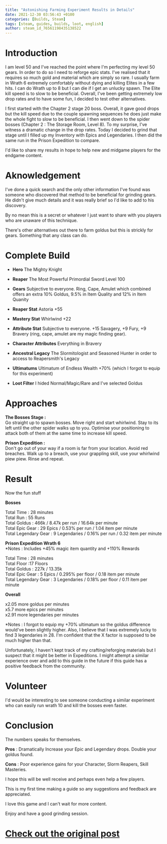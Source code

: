 ```yaml
---
title: "Astonishing Farming Experiment Results in Details"
date: 2021-12-30 03:56:43 +0100
categories: [Builds, Steam]
tags: [steam, guides, builds, loot, english]
author: steam_id_76561198435138522
---
```

# Introduction

I am level 50 and I've reached the point where I'm perfecting my level 50 gears. In order to do so I need to reforge epic stats. I've realised that it requires so much gold and material which are simply so rare. I usually farm in Wrath 6 extremely comfortably without dying and killing Elites in a few hits. I can do Wrath up to 8 but I can die if I get an unlucky spawn. The Elite kill speed is to slow to be beneficial. Overall, I've been getting extremely low drop rates and to have some fun, I decided to test other alternatives.  
  
I first started with the Chapter 2 stage 20 boss. Overall, it gave good drops but the kill speed due to the couple spawning sequences he does just make the whole fight to slow to be beneficial. I then went down to the spider bosses (Chapter 2 : The Storage Room, Level 8). To my surprise, I've witness a dramatic change in the drop rates. Today I decided to grind that stage until I filled up my Inventory with Epics and Legendaries. I then did the same run in the Prison Expedition to compare.  
  
I'd like to share my results in hope to help new and midgame players for the endgame content.   
  


# Aknowledgement

I've done a quick search and the only other information I've found was someone who discovered that method to be beneficial for grinding gears. He didn't give much details and it was really brief so I'd like to add to his discovery.   
  
By no mean this is a secret or whatever I just want to share with you players who are unaware of this technique.  
  
There's other alternatives out there to farm goldus but this is strickly for gears. Something that any class can do.

# Complete Build

* **Hero**
The Mighty Knight

* **Reaper**
The Most Powerful Primordial Sword Level 100

* **Gears**
Subjective to everyone. Ring, Cape, Amulet which combined offers an extra 10% Goldus, 9.5% in Item Quality and 12% in Item Quanity

* **Reaper Stat**
Astoria +55

* **Mastery Stat**
Whirlwind +22

* **Attribute Stat**
Subjective to everyone. +15 Savagery, +9 Fury, +9 Bravery (ring, cape, amulet are my magic finding gear).

* **Character Attributes**
Everything in Bravery

* **Ancestral Legacy**
The Slormitologist and Seasoned Hunter in order to access to Reapersmith's Legacy

* **Ultimatums**
Ultimatum of Endless Wealth +70% (which I forgot to equip for this experiment)

* **Loot Filter**
I hided Normal/Magic/Rare and I've selected Goldus

# Approaches

 **The Bosses Stage :**   
Go straight up to spawn bosses. Move right and start whirlwind. Stay to its left until the other spider walks up to you. Optimise your positioning to attack both of them at the same time to increase kill speed.  
  
**Prison Expedition :**  
Don't go out of your way if a room is far from your location. Avoid red breaches. Walk up to a breach, use your grappling skill, use your whirlwind piew piew. Rinse and repeat.

# Result

Now the fun stuff  
  
**Bosses**  
  
Total Time : 28 minutes  
Total Run : 55 Runs  
Total Goldus : 466k / 8.47k per run / 16.64k per minute  
Total Epic Gear : 29 Epics / 0.53% per run / 1.04 item per minute  
Total Legendary Gear : 9 Legendaries / 0.16% per run / 0.32 item per minute  
  
**Prison Expedition Wrath 6**  
\*Notes : Includes +45% magic item quantity and +110% Rewards  
  
Total Time : 28 minutes  
Total Floor :17 Floors  
Total Goldus : 227k / 13.35k  
Total Epic Gear : 5 Epics / 0.295% per floor / 0.18 item per minute  
Total Legendary Gear : 3 Legendaries / 0.18% per floor / 0.11 item per minute  
  
**Overall**  
  
x2.05 more goldus per minutes  
x5.7 more epics per minutes  
x2.91 more legendaries per minutes  
  
\*Notes : I forgot to equip my +70% ultimatum so the goldus difference would've been slightly higher. Also, I believe that I was extremely lucky to find 3 legendaries in 28. I'm confident that the X factor is supposed to be much higher than that.  
  
Unfortunately, I haven't kept track of my crafting/reforging materials but I suspect that it might be better in Expeditions. I might attempt a similar experience over and add to this guide in the future if this guide has a positive feedback from the community.

# Volunteer

I'd would be interesting to see someone conducting a similar experiment who can easily run wrath 10 and kill the bosses even faster.

# Conclusion

The numbers speaks for themselves.  
  
**Pros** : Dramatically Increase your Epic and Legendary drops. Double your goldus found.  
  
**Cons** : Poor experience gains for your Character, Slorm Reapers, Skill Masteries.  
  
I hope this will be well receive and perhaps even help a few players.  
  
This is my first time making a guide so any suggestions and feedback are appreciated.  
  
I love this game and I can't wait for more content.  
  
Enjoy and have a good grinding session.

# <a href="https://steamcommunity.com/sharedfiles/filedetails/?id=2700173194" target="_blank">Check out the original post</a>